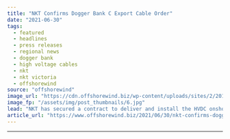 ```yaml
---
title: "NKT Confirms Dogger Bank C Export Cable Order"
date: "2021-06-30"
tags: 
  - featured
  - headlines
  - press releases
  - regional news
  - dogger bank
  - high voltage cables
  - nkt
  - nkt victoria
  - offshorewind
source: "offshorewind"
image_url: "https://cdn.offshorewind.biz/wp-content/uploads/sites/2/2018/11/11155419/nkt.jpg"
image_fp: "/assets/img/post_thumbnails/6.jpg"
lead: "NKT has secured a contract to deliver and install the HVDC onshore and offshore"
article_url: "https://www.offshorewind.biz/2021/06/30/nkt-confirms-dogger-bank-c-export-cable-order/"
---
```


---
